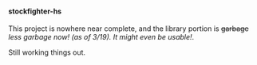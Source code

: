 #### stockfighter-hs

This project is nowhere near complete, and the library portion is ~~garbage~~ *less garbage now! (as of 3/19). It might even be usable!*.

Still working things out.
